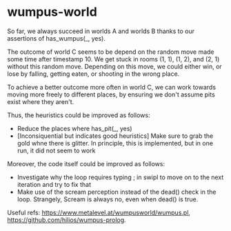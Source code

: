 # wumpus-world

So far, we always succeed in worlds A and worlds B thanks to our assertions of has_wumpus(_, yes).

The outcome of world C seems to be depend on the random move made some time after timestamp 10. We get stuck in rooms (1, 1), (1, 2), and (2, 1) without this random move. Depending on this move, we could either win, or lose by falling, getting eaten, or shooting in the wrong place.

To achieve a better outcome more often in world C, we can work towards moving more freely to different places, by ensuring we don't assume pits exist where they aren't.

Thus, the heuristics could be improved as follows:
- Reduce the places where has_pit(_, yes)
- [Inconsiquential but indicates good heuristics] Make sure to grab the gold whne there is glitter. In principle, this is implemented, but in one run, it did not seem to work

Moreover, the code itself could be improved as follows:
- Investigate why the loop requires typing ; in swipl to move on to the next iteration and try to fix that
- Make use of the scream perception instead of the dead() check in the loop. Strangely, Scream is always no, even when dead() is true.

Useful refs: https://www.metalevel.at/wumpusworld/wumpus.pl, https://github.com/hilios/wumpus-prolog.
